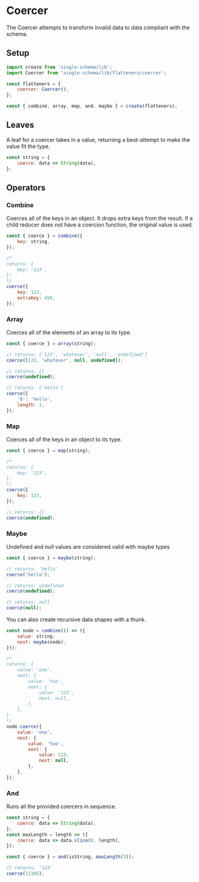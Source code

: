 # Coercer

The Coercer attempts to transform invalid data to data compliant with the schema. 

## Setup
```javascript
import create from 'single-schema/lib';
import Coercer from 'single-schema/lib/flatteners/coercer';

const flatteners = {
	coercer: Coercer(),
};

const { combine, array, map, and, maybe } = create(flatteners);
```

## Leaves
A leaf for a coercer takes in a value, returning a best-attempt to make the value fit the type.

```javascript
const string = {
	coerce: data => String(data),
};
```

## Operators

### Combine

Coerces all of the keys in an object. It drops extra keys from the result. If a child reducer does not have a coercion function, the original value is used.

```javascript
const { coerce } = combine({
	key: string,
});

/*
returns: {
	key: '123',
};
*/
coerce({
	key: 123,
	extraKey: 456,
});
```

### Array

Coerces all of the elements of an array to its type.

```javascript
const { coerce } = array(string);

// returns: ['123', 'whatever', 'null', 'undefined']
coerce([123, 'whatever', null, undefined]);

// returns: []
coerce(undefined);

// returns: ['hello']
coerce({
	'0': 'hello',
	length: 1,
});
```

### Map

Coerces all of the keys in an object to its type.

```javascript
const { coerce } = map(string);

/* 
returns: {
	key: '123',
};
*/
coerce({
	key: 123,
});

// returns: {}
coerce(undefined);
```

### Maybe

Undefined and null values are considered valid with maybe types

```javascript
const { coerce } = maybe(string);

// returns: 'hello'
coerce('hello');

// returns: undefined
coerce(undefined);

// returns: null
coerce(null);
```

You can also create recursive data shapes with a thunk.

```javascript
const node = combine(() => ({
	value: string,
	next: maybe(node),
}));

/*
returns: {
	value: 'one',
	next: {
		value: 'two',
		next: {
			value: '123',
			next: null,
		},
	},
}
*/
node.coerce({
	value: 'one',
	next: {
		value: 'two',
		next: {
			value: 123,
			next: null,
		},
	},
});
```

### And

Runs all the provided coercers in sequence.

```javascript
const string = {
	coerce: data => String(data),
};
const maxLength = length => ({
	coerce: data => data.slice(0, length),
});

const { coerce } = and(isString, maxLength(3));

// returns: '123'
coerce(12345);
```